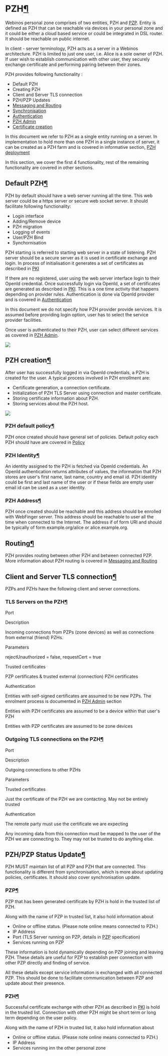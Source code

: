 PZH[¶](#PZH)
============

Webinos personal zone comprises of two entities, PZH and [PZP](.html).
Entity is defined as PZH that can be reachable via devices in your
personal zone and it could be either a cloud based service or could be
integrated in DSL router. It should be reachable on public internet.

In client - server terminology, PZH acts as a server in a Webinos
architecture. PZH is limited to just one user, i.e. Alice is a sole
owner of PZH. If user wish to establish communication with other user,
they securely exchange certificate and performing pairing between their
zones.

PZH provides following functionality :

-   Default PZH
-   Creating PZH
-   Client and Server TLS connection
-   PZH/PZP Updates
-   [Messaging and Routing](.html)
-   [Synchronisation](.html)
-   [Authentication](.html)
-   [PZH Admin](.html)
-   [Certificate
    creation](/wp3-3/wiki/Personal_Zone_Key_Infrastructure)

In this document we refer to PZH as a single entity running on a server.
In implementation to hold more than one PZH in a single instance of
server, it can be created as a PZH farm and is covered in informative
section, [PZH deployment](.html)

In this section, we cover the first 4 functionality, rest of the
remaining functionality are covered in other sections.

Default PZH[¶](#Default-PZH)
----------------------------

PZH by default should have a web server running all the time. This web
server could be a https server or secure web socket server. It should
facilitate following functionality:

-   Login interface
-   Adding/Remove device
-   PZH migration
-   Logging of events
-   User/PZH Bind
-   Synchornisation

PZH starting is referred to starting web server in a state of listening.
PZH server should be a secure server as it is used in certificate
exchange and login. In process of initialisation it generates a set of
certificates as described in
[PKI](/wp3-3/wiki/Personal_Zone_Key_Infrastructure)

If there are no registered, user using the web server interface login to
their OpenId credential. Once successfully login via OpenId, a set of
certificates are generated as described in
[PKI](/wp3-3/wiki/Personal_Zone_Key_Infrastructure).
This is a one time activity that happens depending on provider rules.
Authentication is done via OpenId provider and is covered in
[Authentication](.html)

In this document we do not specify how PZH provider provide services. It
is assumed before providing login option, user has to select the service
provider facilities.

Once user is authenticated to their PZH, user can select different
services as covered in [PZH Admin](.html).

![](default-pzh.png)

PZH creation[¶](#PZH-creation)
------------------------------

After user has successfully logged in via OpenId credentials, a PZH is
created for the user. A typical process involved in PZH enrollment are:

-   Certificate generation, a connection certificate.
-   Initialization of PZH TLS Server using connection and master
    certificate.
-   Storing certificate information about PZH.
-   Storing services about the PZH host.

![](pzh-creation.png)

### PZH default policy[¶](#PZH-default-policy)

PZH once created should have general set of policies. Default policy
each PZH should have are covered in [Policy](.html)

### PZH Identity[¶](#PZH-Identity)

An identity assigned to the PZH is fetched via OpenId credentials. An
OpenId authentication returns attributes of values, the information that
PZH stores are user's first name, last name, country and email id. PZH
identity could be first and last name of the user or if these fields are
empty user email id can be used as a user identity.

### PZH Address[¶](#PZH-Address)

PZH once created should be reachable and this address should be enrolled
with WebFinger server. This address should be reachable to user all the
time when connected to the Internet. The address if of form URI and
should be typically of form example.org/alice or alice.example.org.

Routing[¶](#Routing)
--------------------

PZH provides routing between other PZH and between connected PZP. More
information about PZH routing is covered in [Messaging and
Routing](.html)

Client and Server TLS connection[¶](#Client-and-Server-TLS-connection)
----------------------------------------------------------------------

PZPs and PZHs have the following client and server connections.

### TLS Servers on the PZH[¶](#TLS-Servers-on-the-PZH)

Port

Description

Incoming connections from PZPs (zone devices) as well as connections
from external (friend) PZHs.

Parameters

rejectUnauthorized = false, requestCert = true

Trusted certificates

PZP certificates & trusted external (connection) PZH certificates

Authentication

Entities with self-signed certificates are assumed to be new PZPs. The
enrolment process is documented in [PZH
Admin](/wp3-3/wiki/PZH_Admin)
section

Entities with PZH certificates are assumed to be a device within that
user's PZH

Entities with PZP certificates are assumed to be zone devices

### Outgoing TLS connections on the PZH[¶](#Outgoing-TLS-connections-on-the-PZH)

Port

Description

Outgoing connections to other PZHs

Parameters

Trusted certificates

Just the certificate of the PZH we are contacting. May not be entirely
trusted

Authentication

The remote party must use the certificate we are expecting

Any incoming data from this connection must be mapped to the user of the
PZH we are connecting to. They may not be trusted to do anything else.

PZH/PZP Status Update[¶](#PZHPZP-Status-Update)
-----------------------------------------------

PZH MUST maintain list of all PZP and PZH that are connected. This
functionality is different from synchronisation, which is more about
updating policies, certificates. It should also cover synchronisation
update.

### PZP[¶](#PZP)

PZP that has been generated certificate by PZH is hold in the trusted
list of PZH.

Along with the name of PZP in trusted list, it also hold information
about

-   Online or offline status. (Please note online means connected to
    PZH.)
-   IP Address
-   Port (TLS Server running on PZP, details in [PZP](.html)
    specification)
-   Services running on PZP

These information is hold dynamically depending on PZP joining and
leaving PZH. These details are useful for PZP to establish peer
connection with other PZP directly and finding of service.

All these details except service information is exchanged with all
connected PZP. This should be done to facilitate communication between
PZP and update about their presence.

### PZH[¶](#PZH)

Successful certificate exchange with other PZH as described in
[PKI](/wp3-3/wiki/Personal_Zone_Key_Infrastructure)
is hold in the trusted list. Connection with other PZH might be short
term or long term depending on the user policy.

Along with the name of PZH in trusted list, it also hold information
about

-   Online or offline status. (Please note online means connected to
    PZH.)
-   IP Address
-   Services running inn the other personal zone

